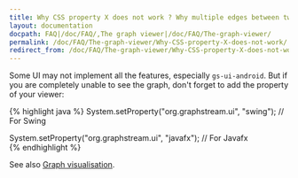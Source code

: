 ```yaml
---
title: Why CSS property X does not work ? Why multiple edges between two nodes show as a single edge ?
layout: documentation
docpath: FAQ|/doc/FAQ/,The graph viewer|/doc/FAQ/The-graph-viewer/
permalink: /doc/FAQ/The-graph-viewer/Why-CSS-property-X-does-not-work/
redirect_from: /doc/FAQ/The-graph-viewer/Why-CSS-property-X-does-not-work-Why-multiple-edges-between-two-nodes-show-as-a-single-edge/
---
```

Some UI may not implement all the features, especially ``gs-ui-android``.
But if you are completely unable to see the graph, don't forget to add the property of your viewer:
	
{% highlight java %}
System.setProperty("org.graphstream.ui", "swing"); // For Swing

System.setProperty("org.graphstream.ui", "javafx"); // For Javafx	
{% endhighlight %}

See also [Graph visualisation](/doc/Tutorials/Graph-Visualisation/).

